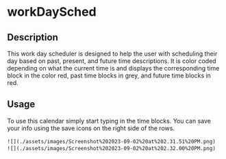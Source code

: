 # workDaySched

## Description

This work day scheduler is designed to help the user with scheduling their day based on past, present, and future time descriptions. It is color coded depending on what the current time is and displays the corresponding time block in the color red, past time blocks in grey, and future time blocks in red.

## Usage

To use this calendar simply start typing in the time blocks. You can save your info using the save icons on the right side of the rows.

    ![](./assets/images/Screenshot%202023-09-02%20at%202.31.51%20PM.png)
    ![](./assets/images/Screenshot%202023-09-02%20at%202.32.00%20PM.png)
